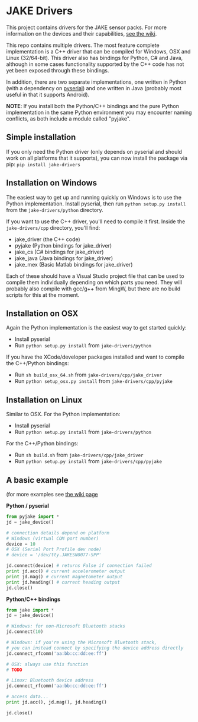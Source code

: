 # JAKE Drivers

This project contains drivers for the JAKE sensor packs. For more information on the devices and their capabilities, [see the wiki](https://github.com/andrewramsay/jake-drivers/wiki/Overview).

This repo contains multiple drivers. The most feature complete implementation is a C++ driver that can be compiled for Windows, OSX and Linux (32/64-bit). This driver also has bindings for Python, C# and Java, although in some cases functionality supported by the C++ code has not yet been exposed through these bindings.

In addition, there are two separate implementations, one written in Python (with a dependency on [pyserial](http://pyserial.sourceforge.net/)) and one written in Java (probably most useful in that it supports Android). 

**NOTE**: If you install both the Python/C++ bindings and the pure Python implementation in the same Python environment you may encounter naming conflicts, as both include a module called "pyjake".

## Simple installation

If you only need the Python driver (only depends on pyserial and should work on all platforms that it supports), you can now install the package via pip: `pip install jake-drivers`

## Installation on Windows

The easiest way to get up and running quickly on Windows is to use the Python implementation. Install pyserial, then run `python setup.py install` from the `jake-drivers/python` directory. 

If you want to use the C++ driver, you'll need to compile it first. Inside the `jake-drivers/cpp` directory, you'll find:

 * jake\_driver (the C++ code)
 * pyjake (Python bindings for jake\_driver)
 * jake\_cs (C# bindings for jake\_driver)
 * jake\_java (Java bindings for jake\_driver)
 * jake\_mex (Basic Matlab bindings for jake\_driver)

Each of these should have a Visual Studio project file that can be used to compile them individually depending on which parts you need. They will probably also compile with gcc/g++ from MingW, but there are no build scripts for this at the moment. 

## Installation on OSX

Again the Python implementation is the easiest way to get started quickly:

 * Install pyserial
 * Run `python setup.py install` from `jake-drivers/python`

If you have the XCode/developer packages installed and want to compile the C++/Python bindings:

 * Run `sh build_osx_64.sh` from `jake-drivers/cpp/jake_driver`
 * Run `python setup_osx.py install` from `jake-drivers/cpp/pyjake`

## Installation on Linux

Similar to OSX. For the Python implementation:

 * Install pyserial
 * Run `python setup.py install` from `jake-drivers/python`

For the C++/Python bindings:

 * Run `sh build.sh` from `jake-drivers/cpp/jake_driver`
 * Run `python setup.py install` from `jake-drivers/cpp/pyjake`

## A basic example

(for more examples see [the wiki page](https://github.com/andrewramsay/jake-drivers/wiki/Examples)

**Python / pyserial**

```python
from pyjake import *
jd = jake_device()

# connection details depend on platform
# Windows (virtual COM port number)
device = 10
# OSX (Serial Port Profile dev node)
# device = '/dev/tty.JAKESN0077-SPP'

jd.connect(device) # returns False if connection failed
print jd.acc() # current accelerometer output
print jd.mag() # current magnetometer output
print jd.heading() # current heading output
jd.close()
```

**Python/C++ bindings**
```python
from jake import *
jd = jake_device()

# Windows: for non-Microsoft Bluetooth stacks
jd.connect(10) 

# Windows: if you're using the Microsoft Bluetooth stack, 
# you can instead connect by specifying the device address directly
jd.connect_rfcomm('aa:bb:cc:dd:ee:ff')

# OSX: always use this function
# TODO

# Linux: Bluetooth device address
jd.connect_rfcomm('aa:bb:cc:dd:ee:ff')

# access data...
print jd.acc(), jd.mag(), jd.heading()

jd.close()
```


